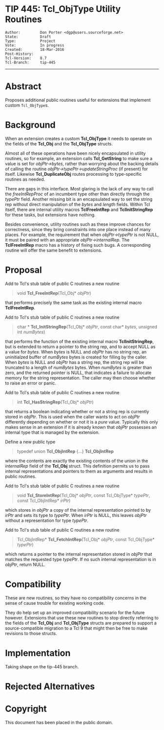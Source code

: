 # TIP 445: Tcl_ObjType Utility Routines
	Author:         Don Porter <dgp@users.sourceforge.net>
	State:          Draft
	Type:           Project
	Vote:           In progress
	Created:        18-Mar-2016
	Post-History:   
	Tcl-Version:	8.7
	Tcl-Branch:     tip-445
-----

# Abstract

Proposes additional public routines useful for extensions that implement
custom `Tcl_ObjType`s.

# Background

When an extension creates a custom **Tcl\_ObjType** it needs to operate on the fields of the **Tcl\_Obj** and the **Tcl\_ObjType** structs.

Almost all of these operations have been nicely encapsulated in utility routines, so for example, an extension calls **Tcl\_GetString** to make sure a value is set for _objPtr->bytes_, rather than worrying about the backing details of calling the routine _objPtr->typePtr->updateStringProc_ \(if present\) for itself.  Likewise **Tcl\_DuplicateObj** routes processing to type-specific routines as needed.

There are gaps in this interface.  Most glaring is the lack of any way to call the _freeIntRepProc_ of an incumbent type other than directly through the _typePtr_ field.  Another missing bit is an encapsulated way to set the string rep without direct manipulation of the _bytes_ and _length_ fields.  Within Tcl itself, there are internal utility macros **TclFreeIntRep** and **TclInitStringRep** for these tasks, but extensions have nothing.

Besides convenience, utility routines such as these improve chances for correctness, since they bring constraints into one place instead of many places.  For example, the requirement that when _objPtr->typePtr_ is not NULL, it must be paired with an appropriate _objPtr->internalRep_.  The **TclFreeIntRep** macro has a history of fixing such bugs.  A corresponding routine will offer the same benefit to extensions.

# Proposal

Add to Tcl's stub table of public C routines a new routine

 > void **Tcl\_FreeIntRep**\(Tcl\_Obj\* _objPtr_\)

that performs precisely the same task as the existing internal
macro **TclFreeIntRep**.

Add to Tcl's stub table of public C routines a new routine 

 > char \* **Tcl\_InitStringRep**\(Tcl\_Obj\* _objPtr_, const char\* _bytes_, unsigned int _numBytes_\)

that performs the function of the existing internal
macro **TclInitStringRep**, but is extended to return a pointer to the
string rep, and to accept NULL as a value for _bytes_.  When _bytes_ is
NULL and _objPtr_ has no string rep, an uninitialzed buffer
of _numBytes_ bytes is created for filling by the caller.
When _bytes_ is NULL and _objPtr_ has a string rep, the string rep will
be truncated to a length of _numBytes_ bytes.  When _numBytes_ is 
greater than zero, and the returned pointer is NULL, that indicates a
failure to allocate memory for the string representation.  The caller
may then choose whether to raise an error or panic.

Add to Tcl's stub table of public C routines a new routine 

 > int **Tcl\_HasStringRep**\(Tcl\_Obj\* _objPtr_\)

that returns a boolean indicating whether or not a string rep
is currently stored in _objPtr_.  This is used when the caller
wants to act on _objPtr_ differently depending on whether or
not it is a _pure_ value.  Typically this only makes sense in
an extension if it is already known that _objPtr_ possesses
an internal type that is managed by the extension.

Define a new public type

 > typedef union **Tcl\_ObjIntRep** \{...\} **Tcl\_ObjIntRep**

where the contents are exactly the existing contents of the union
in the _internalRep_ field of the **Tcl\_Obj** struct.  This definition
permits us to pass internal representations and pointers to them as
arguments and results in public routines.

Add to Tcl's stub table of public C routines a new routine 

 > void **Tcl\_StoreIntRep**\(Tcl\_Obj\* _objPtr_, const Tcl\_ObjType\* _typePtr_, const Tcl\_ObjIntRep\* _irPtr_\)

which stores in _objPtr_ a copy of the internal representation pointed
to by _irPtr_ and sets its type to _typePtr_.  When _irPtr_ is NULL,
this leaves _objPtr_ without a representation for type _typePtr_.

Add to Tcl's stub table of public C routines a new routine 

 > Tcl\_ObjIntRep\* **Tcl\_FetchIntRep**\(Tcl\_Obj\* _objPtr_, const Tcl\_ObjType\* _typePtr_\)

which returns a pointer to the internal representation stored
in _objPtr_ that matches the requested type _typePtr_.  If no such
internal representation is in _objPtr_, return NULL.

# Compatibility

These are new routines, so they have no compatibility concerns in the sense of cause trouble for existing working code.

They do help set up an improved compatibility scenario for the future however.  Extensions that use these new routines to stop directly referring to the fields of the **Tcl\_Obj** and **Tcl\_ObjType** structs are prepared to support a source-compatible migration to a Tcl 9 that might then be free to make revisions to those structs.

# Implementation

Taking shape on the tip-445 branch.

# Rejected Alternatives

# Copyright

This document has been placed in the public domain.


